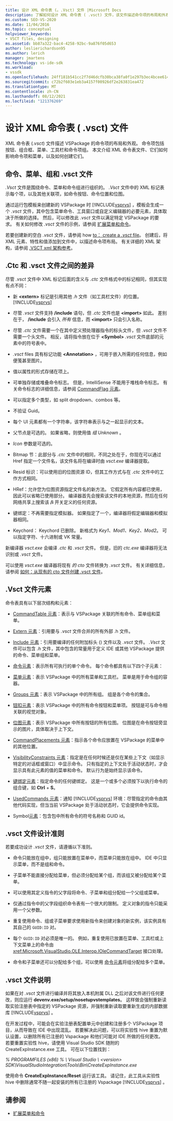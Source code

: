 ```yaml
---
title: 设计 XML 命令表 (。.Vsct) 文件 |Microsoft Docs
description: 了解如何设计 XML 命令表 ( .vsct) 文件，该文件描述命令项的布局和外观，包括按钮、组合框、菜单和工具栏。
ms.custom: SEO-VS-2020
ms.date: 11/04/2016
ms.topic: conceptual
helpviewer_keywords:
- VSCT files, designing
ms.assetid: bb87a322-bac4-4258-92bc-9a876f05d653
author: leslierichardson95
ms.author: lerich
manager: jmartens
ms.technology: vs-ide-sdk
ms.workload:
- vssdk
ms.openlocfilehash: 24ff181b541cc2f7d46dcfb30bca38fa0f1e297b3ec4bcee61417d0ada6be943
ms.sourcegitcommit: c72b2f603e1eb3a4157f00926df2e263831ea472
ms.translationtype: MT
ms.contentlocale: zh-CN
ms.lasthandoff: 08/12/2021
ms.locfileid: "121376269"
---
```

# <a name="design-xml-command-table-vsct-files"></a>设计 XML 命令表 ( .vsct) 文件
XML 命令表 (*.vsct*) 文件描述 VSPackage 的命令项的布局和外观。 命令项包括按钮、组合框、菜单、工具栏和命令项组。 本文介绍 XML 命令表文件、它们如何影响命令项和菜单，以及如何创建它们。

## <a name="commands-menus-groups-and-the-vsct-file"></a>命令、菜单、组和 .vsct 文件
 *.Vsct* 文件是围绕命令、菜单和命令组进行组织的。 *.Vsct* 文件中的 XML 标记表示每个项，以及其他关联项，如命令按钮、命令位置和位图。

 通过运行包模板来创建新的 VSPackage 时 [!INCLUDE[vsprvs](../../code-quality/includes/vsprvs_md.md)] ，模板会生成一个 *.vsct* 文件，其中包含菜单命令、工具窗口或自定义编辑器的必要元素，具体取决于所做的选择。 然后，可以修改此 *.vsct* 文件以满足特定 VSPackage 的要求。 有关如何修改 *.vsct* 文件的示例，请参阅 [扩展菜单和命令](../../extensibility/extending-menus-and-commands.md)。

 若要创建新的空白 *.vsct* 文件，请参阅 how [to： create a *.vsct* file](../../extensibility/internals/how-to-create-a-dot-vsct-file.md)。 创建后，将 XML 元素、特性和值添加到文件中，以描述命令项布局。 有关详细的 XML 架构，请参阅 [.VSCT xml 架构参考](../../extensibility/vsct-xml-schema-reference.md)。

## <a name="differences-between-ctc-and-vsct-files"></a>.Ctc 和 .vsct 文件之间的差异
 尽管 *.vsct* 文件中 XML 标记后面的含义与 *.ctc* 文件格式中的标记相同，但其实现有点不同：

- 新 **\<extern>** 标记是引用其他 *.h* 文件（如工具栏文件）的位置。 [!INCLUDE[vsprvs](../../code-quality/includes/vsprvs_md.md)]

- 尽管 *.vsct* 文件支持 **/include** 语句，但 *.ctc* 文件也是 **\<import>** 如此。 差别在于， **/include** 会引入 *所有* 信息，而 **\<import>** 只会引入名称。

- 尽管 *.ctc* 文件需要一个在其中定义预处理器指令的标头文件，但 *.vsct* 文件不需要一个头文件。 相反，请将指令放在位于 **\<Symbol>** *.vsct* 文件底部的元素中的符号表中。

- *.vsct* files 具有标记功能 **\<Annotation>** ，可用于嵌入所需的任何信息，例如便笺甚至图片。

- 值以属性的形式存储在项上。

- 可单独存储或堆叠命令标志。  但是，IntelliSense 不能用于堆栈命令标志。 有关命令标志的详细信息，请参阅 [CommandFlag 元素](../../extensibility/command-flag-element.md)。

- 可以指定多个类型，如 split dropdown、combos 等。

- 不验证 Guid。

- 每个 UI 元素都有一个字符串，该字符串表示与之一起显示的文本。

- 父节点是可选的。 如果省略，则使用值 *组 Unknown* 。

- *Icon* 参数是可选的。

- Bitmap 节：此部分与 *.ctc* 文件中的相同，不同之处在于，你现在可以通过 Href 指定一个文件名，该文件名将在编译时由 *vsct.exe* 编译器提取。

- Resid 标识：可以使用旧的位图资源 ID，但其工作方式与在 *.ctc* 文件中的工作方式相同。

- HRef：允许您为位图资源指定文件名的新方法。 它假定所有内容都已使用，因此可以省略已使用部分。 编译器首先会搜索该文件的本地资源，然后在任何网络共享上搜索该 **/i** 开关定义的任何资源。

- 键绑定：不再需要指定模拟器。 如果指定了一个，编译器将假定编辑器和模拟器相同。

- Keychord： Keychord 已删除。 新格式为 *Key1、Mod1、Key2、Mod2*。  可以指定字符、十六进制或 VK 常量。

新编译器 *vsct.exe* 会编译 *.ctc* 和 *.vsct* 文件。 但是，旧的 *ctc.exe* 编译器将无法识别或 *.vsct* 文件。

可以使用 *vsct.exe* 编译器将现有 *的 cto* 文件转换为 *.vsct* 文件。 有关详细信息，请参阅 [如何：从现有的 cto 文件创建 .vsct 文件](../../extensibility/internals/how-to-create-a-dot-vsct-file.md#how-to-create-a-dot-vsct-file-from-an-existing-dot-cto-file)。

## <a name="the-vsct-file-elements"></a>.Vsct 文件元素
 命令表具有以下层次结构和元素：

- [CommandTable 元素](../../extensibility/commandtable-element.md)：表示与 VSPackage 关联的所有命令、菜单组和菜单。

- [Extern 元素](../../extensibility/extern-element.md)：引用要与 *.vsct* 文件合并的所有外部 .h 文件。

- [Include 元素](../../extensibility/include-element.md)：引用要编译的任何附加标头 () 文件以及 *.vsct* 文件。 *.Vsct* 文件可以包含 *.h* 文件，其中包含的常量用于定义 IDE 或其他 VSPackage 提供的命令、菜单组和菜单。

- [命令元素](../../extensibility/commands-element.md)：表示所有可执行的单个命令。 每个命令都具有以下四个子元素：

- [菜单元素](../../extensibility/menus-element.md)：表示 VSPackage 中的所有菜单和工具栏。 菜单是用于命令组的容器。

- [Groups 元素](../../extensibility/groups-element.md)：表示 VSPackage 中的所有组。 组是各个命令的集合。

- [钮扣元素](../../extensibility/buttons-element.md)：表示 VSPackage 中的所有命令按钮和菜单项。 按钮是可与命令相关联的视觉对象。

- [位图元素](../../extensibility/bitmaps-element.md)：表示 VSPackage 中所有按钮的所有位图。 位图是在命令按钮旁显示的图片，具体取决于上下文。

- [CommandPlacements 元素](../../extensibility/commandplacements-element.md)：指示各个命令应放置在 VSPackage 的菜单中的其他位置。

- [VisibilityConstraints 元素](../../extensibility/visibilityconstraints-element.md)：指定是在任何时候还是仅在某些上下文（如显示特定的对话框或窗口）中显示命令。 只有指定的上下文处于活动状态时，才会显示具有此元素的值的菜单和命令。 默认行为是始终显示该命令。

- [键绑定元素](../../extensibility/keybindings-element.md)：指定命令的任何键绑定。 这是一个或多个必须按下以执行命令的组合键，如 **Ctrl** + **S**。

- [UsedCommands 元素](../../extensibility/usedcommands-element.md)：通知 [!INCLUDE[vsprvs](../../code-quality/includes/vsprvs_md.md)] 环境：尽管指定的命令由其他代码实现，但当当前 VSPackage 处于活动状态时，它会提供命令实现。

- Symbol[元素](../../extensibility/symbols-element.md)：包含包中所有命令的符号名称和 GUID id。

## <a name="vsct-file-design-guidelines"></a>.vsct 文件设计准则
 若要成功设计 *.vsct* 文件，请遵循以下准则。

- 命令只能放在组中，组只能放置在菜单中，而菜单只能放在组中。 IDE 中只显示菜单，而不是组和命令。

- 子菜单不能直接分配给菜单，但必须分配给某个组，而该组又被分配给某个菜单。

- 可以使用其定义指令的父字段将命令、子菜单和组分配给一个父组或菜单。

- 仅通过指令中的父字段组织命令表有一个很大的限制。 定义对象的指令只能采用一个父参数。

- 重复使用命令、组或子菜单要求使用新指令来创建对象的新实例，该实例具有其自己的 `GUID:ID` 对。

- 每个 `GUID:ID` 对必须是唯一的。 例如，重复使用已放置在菜单、工具栏或上下文菜单上的命令由 <xref:Microsoft.VisualStudio.OLE.Interop.IOleCommandTarget> 接口处理。

- 命令和子菜单还可以分配给多个组，可以使用 [命令元素](../../extensibility/commands-element.md)将组分配给多个菜单。

## <a name="vsct-file-notes"></a>.vsct 文件说明
 如果在对 *.vsct* 文件进行编译并将其放入本机附属 DLL 之后对该文件进行任何更改，则应运行 **devenv.exe/setup/nosetupvstemplates**。 这样做会强制重新读取实验注册表中指定的 VSPackage 资源，并强制重新读取要重新生成的内部数据库 [!INCLUDE[vsprvs](../../code-quality/includes/vsprvs_md.md)] 。

 在开发过程中，可能会在实验注册表配置单元中创建和注册多个 VSPackage 项目，从而导致在 IDE 中出现混乱。 若要解决此问题，可以将实验性 hive 重置为默认设置，以删除所有已注册的 Vspackage 和他们可能对 IDE 所做的任何更改。 若要重置实验性 hive，请使用 Visual Studio SDK 随附的 CreateExpInstance.exe 工具。 可在以下位置找到：

 *% PROGRAMFILES (x86) % \ Visual Studio \\ \<version> SDK\VisualStudioIntegration\Tools\Bin\CreateExpInstance.exe*

 使用命令 **CreateExpInstance/Reset** 运行该工具。 请记住，此工具从实验性 hive 中删除通常不随一起安装的所有已注册的 Vspackage [!INCLUDE[vsprvs](../../code-quality/includes/vsprvs_md.md)] 。

## <a name="see-also"></a>请参阅
- [扩展菜单和命令](../../extensibility/extending-menus-and-commands.md)
